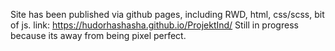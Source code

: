 Site has been published via github pages, including RWD, html, css/scss, bit of js. 
link: https://hudorhashasha.github.io/ProjektInd/
Still in progress because its away from being pixel perfect.
